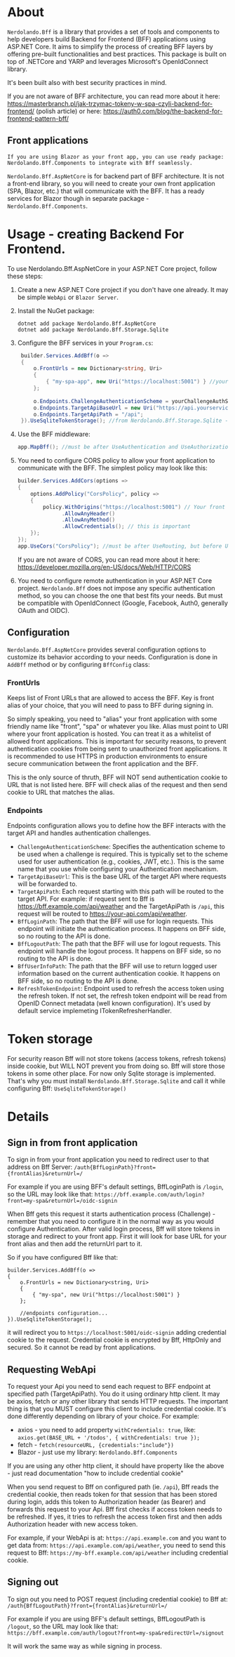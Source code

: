 # About
`Nerdolando.Bff` is a library that provides a set of tools and components to help developers build Backend for Frontend (BFF) applications using ASP.NET Core. It aims to simplify the process of creating BFF layers by offering pre-built functionalities and best practices.
This package is built on top of .NETCore and YARP and leverages Microsoft's OpenIdConnect library.

It's been built also with best security practices in mind.

If you are not aware of BFF architecture, you can read more about it here: https://masterbranch.pl/jak-trzymac-tokeny-w-spa-czyli-backend-for-frontend/ (polish article) or here: https://auth0.com/blog/the-backend-for-frontend-pattern-bff/

## Front applications

`If you are using Blazor as your front app, you can use ready package: Nerdolando.Bff.Components to integrate with Bff seamlessly.`

`Nerdolando.Bff.AspNetCore` is for backend part of BFF architecture. It is not a front-end library, so you will need to create your own front application (SPA, Blazor, etc.) that will communicate with the BFF.
It has a ready services for Blazor though in separate package - `Nerdolando.Bff.Components`.

# Usage - creating Backend For Frontend.
To use Nerdolando.Bff.AspNetCore in your ASP.NET Core project, follow these steps:
1. Create a new ASP.NET Core project if you don't have one already. It may be simple `WebApi` or `Blazor Server`.

1. Install the NuGet package:
   ```
   dotnet add package Nerdolando.Bff.AspNetCore
   dotnet add package Nerdolando.Bff.Storage.Sqlite
   ```

1. Configure the BFF services in your `Program.cs`:
   ```csharp
    builder.Services.AddBff(o =>
    {
        o.FrontUrls = new Dictionary<string, Uri>
        {
            { "my-spa-app", new Uri("https://localhost:5001") } //your frontend URL
        };
           
        o.Endpoints.ChallengeAuthenticationScheme = yourChallengeAuthScheme;
        o.Endpoints.TargetApiBaseUrl = new Uri("https://api.yourservice.com");
        o.Endpoints.TargetApiPath = "/api";
    }).UseSqliteTokenStorage(); //from Nerdolando.Bff.Storage.Sqlite - see below
   ```

1. Use the BFF middleware:
   ```csharp
   app.MapBff(); //must be after UseAuthentication and UseAuthorization
   ```
1. You need to configure CORS policy to allow your front application to communicate with the BFF. The simplest policy may look like this:
   ```csharp
   builder.Services.AddCors(options =>
   {
       options.AddPolicy("CorsPolicy", policy =>
       {
           policy.WithOrigins("https://localhost:5001") // Your front app URL
                 .AllowAnyHeader()
                 .AllowAnyMethod()
                 .AllowCredentials(); // this is important
       });
   });
   app.UseCors("CorsPolicy"); //must be after UseRouting, but before UseAuthorization.
   ```
    If you are not aware of CORS, you can read more about it here: https://developer.mozilla.org/en-US/docs/Web/HTTP/CORS
  
1. You need to configure remote authentication in your ASP.NET Core project. 
`Nerdolando.Bff` does not impose any specific authentication method, so you can choose the one that best fits your needs. 
But must be compatible with OpenIdConnect (Google, Facebook, Auth0, generally OAuth and OIDC).

## Configuration
`Nerdolando.Bff.AspNetCore` provides several configuration options to customize its behavior according to your needs.
Configuration is done in `AddBff` method or by configuring `BffConfig` class:

### FrontUrls
Keeps list of Front URLs that are allowed to access the BFF. Key is front alias of your choice, that you will need to pass to BFF during signing in.

So simply speaking, you need to "alias" your front application with some friendly name like "front", "spa" or whatever you like.
Alias must point to URI where your front application is hosted. You can treat it as a whitelist of allowed front applications.
This is important for security reasons, to prevent authentication cookies from being sent to unauthorized front applications.
It is recommended to use HTTPS in production environments to ensure secure communication between the front application and the BFF.

This is the only source of thruth, BFF will NOT send authentication cookie to URL that is not listed here.
BFF will check alias of the request and then send cookie to URL that matches the alias.

### Endpoints
Endpoints configuration allows you to define how the BFF interacts with the target API and handles authentication challenges.

- `ChallengeAuthenticationScheme`: Specifies the authentication scheme to be used when a challenge is required. This is typically set to the scheme used for user authentication (e.g., cookies, JWT, etc.). This is the same name that you use while configuring your Authentication mechanism.
- `TargetApiBaseUrl`: This is the base URL of the target API where requests will be forwarded to.
- `TargetApiPath`: Each request starting with this path will be routed to the target API. For example: if request sent to Bff is https://bff.example.com/api/weather and the TargetApiPath is `/api`, this request will be routed to https://your-api.com/api/weather.
- `BffLoginPath`: The path that the BFF will use for login requests. This endpoint will initiate the authentication process. It happens on BFF side, so no routing to the API is done.
- `BffLogoutPath`: The path that the BFF will use for logout requests. This endpoint will handle the logout process. It happens on BFF side, so no routing to the API is done.
- `BffUserInfoPath`: The path that the BFF will use to return logged user information based on the current authentication cookie. It happens on BFF side, so no routing to the API is done.
- `RefreshTokenEndpoint`: Endpoint used to refresh the access token using the refresh token. If not set, the refresh token endpoint will be read from OpenID Connect metadata (well known configuration). It's used by default service implemeting ITokenRefresherHandler.

# Token storage
For security reason Bff will not store tokens (access tokens, refresh tokens) inside cookie, but WILL NOT prevent you from doing so.
Bff will store those tokens in some other place. For now only Sqlite storage is implemented. That's why you must install `Nerdolando.Bff.Storage.Sqlite` and call it while configuring Bff: `UseSqliteTokenStorage()`

# Details
## Sign in from front application
To sign in from your front application you need to redirect user to that address on Bff Server:
`/auth{BffLoginPath}?front={frontAlias}&returnUrl=/`

For example if you are using BFF's default settings, BffLoginPath is `/login`, so the URL may look like that:
`https://bff.example.com/auth/login?front=my-spa&returnUrl=/oidc-signin`

When Bff gets this request it starts authentication process (Challenge) - remember that you need to configure it in the normal way as you would configure Authentication. 
After valid login process, Bff will store tokens in storage and redirect to your front app.
First it will look for base URL for your front alias and then add the returnUrl part to it.

So if you have configured Bff like that:

```
builder.Services.AddBff(o =>
{
    o.FrontUrls = new Dictionary<string, Uri>
    {
        { "my-spa", new Uri("https://localhost:5001") }
    };
       
    //endpoints configuration...
}).UseSqliteTokenStorage();
```

it will redirect you to `https://localhost:5001/oidc-signin` adding credential cookie to the request.
Credential cookie is encrypted by Bff, HttpOnly and secured. So it cannot be read by front applications.

## Requesting WebApi
To request your Api you need to send each request to BFF endpoint at specified path (TargetApiPath).
You do it using ordinary http client. It may be axios, fetch or any other library that sends HTTP requests.
The important thing is that you MUST configure this client to include credential cookie. It's done differently depending on library of your choice. For example:

- axios - you need to add property `withCredentials: true`, like: `axios.get(BASE_URL + '/todos', { withCredentials: true });`
- fetch - `fetch(resourceURL, {credentials:"include"})`
- Blazor - just use my library: `Nerdolando.Bff.Components`

If you are using any other http client, it should have property like the above - just read documentation "how to include credential cookie"

When you send request to Bff on configured path (ie. `/api`), Bff reads the credential cookie, then reads token for that session that has been stored during login, adds this token to Authorization header (as Bearer) and forwards this request to your Api.
Bff first checks if access token needs to be refreshed. If yes, it tries to refresh the access token first and then adds Authorization header with new access token.

For example, if your WebApi is at: `https://api.example.com` and you want to get data from: `https://api.example.com/api/weather`, you need to send this request to Bff: `https://my-bff.example.com/api/weather` including credential cookie.

## Signing out
To sign out you need to POST request (including credential cookie) to Bff at:
`/auth{BffLogoutPath}?front={frontAlias}&returnUrl=/`

For example if you are using BFF's default settings, BffLogoutPath is `/logout`, so the URL may look like that:
`https://bff.example.com/auth/logout?front=my-spa&redirectUrl=/signout`

It will work the same way as while signing in process.


